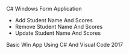 C# Windows Form Application
- Add Student Name And Scores
- Remove Student Name And Scores
- Update Student Name And Scores

Basic Win App Using C# And Visual Code 2017

